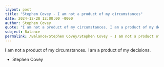 ```yaml
---
layout: post
title: "Stephen Covey - I am not a product of my circumstances"
date: 2024-12-28 12:00:00 -0000
author: Stephen Covey
quote: "I am not a product of my circumstances. I am a product of my decisions."
subject: Balance
permalink: /Balance/Stephen Covey/Stephen Covey - I am not a product of my circumstances
---
```


I am not a product of my circumstances. I am a product of my decisions.

- Stephen Covey
